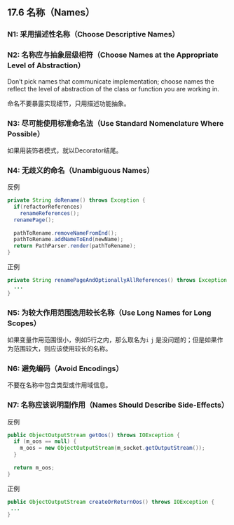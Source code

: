 ## 17.6 名称（Names）

### N1: 采用描述性名称（Choose Descriptive Names）



### N2: 名称应与抽象层级相符（Choose Names at the Appropriate Level of Abstraction）

Don’t pick names that communicate implementation; choose names the reflect the level of abstraction of the class or function you are working in.

命名不要暴露实现细节，只用描述功能抽象。

### N3: 尽可能使用标准命名法（Use Standard Nomenclature Where Possible）

如果用装饰者模式，就以Decorator结尾。

### N4: 无歧义的命名（Unambiguous Names）

反例

```java
private String doRename() throws Exception {
  if(refactorReferences) 
    renameReferences();
  renamePage();
  
  pathToRename.removeNameFromEnd(); 
  pathToRename.addNameToEnd(newName); 
  return PathParser.render(pathToRename);
}
```

正例

```java
private String renamePageAndOptionallyAllReferences() throws Exception {
  ...
}
```



### N5: 为较大作用范围选用较长名称（Use Long Names for Long Scopes） 

如果变量作用范围很小，例如5行之内，那么取名为`i` `j` 是没问题的；但是如果作为范围较大，则应该使用较长的名称。

### N6: 避免编码（Avoid Encodings） 

不要在名称中包含类型或作用域信息。


### N7: 名称应该说明副作用（Names Should Describe Side-Effects）

反例

```java
public ObjectOutputStream getOos() throws IOException { 
  if (m_oos == null) {
    m_oos = new ObjectOutputStream(m_socket.getOutputStream()); 
  }
  
  return m_oos; 
}
```



正例

```java
public ObjectOutputStream createOrReturnOos() throws IOException { 
 ... 
}
```

